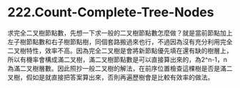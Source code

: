 # 222.Count-Complete-Tree-Nodes

求完全二叉樹節點數，先想一下求一般的二叉樹節點數怎麼做？就是當前節點加上左子樹節點數和右子樹節點樹，同個套路搬過來也行，不過因為沒有充分利用完全二叉樹特性，效率不高。因為完全二叉樹是會將新節點優先填在還有缺的樹層上，所以有機率會構成滿二叉樹，滿二叉樹節點數是可以直接算出來的，為2^n-1，n為滿二叉樹層數。因此照抄一般二叉樹的解法，在前序位置檢查這棵樹是否是滿二叉樹，假如是就直接把答案算出來，否則再遍歷樹會是比較有效率的做法。
